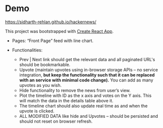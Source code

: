 # Demo

https://sidharth-rehlan.github.io/hackernews/

This project was bootstrapped with [Create React App](https://github.com/facebook/create-react-app).

- Pages:
  “Front Page” feed with line chart.
- Functionalities:

  - Prev | Next link should get the relevant data and all paginated URL's should be bookmarkable.
  - Upvote (maintain upvotes using in-browser storage APIs – no service integration, **but keep the functionality such that it can be replaced with an service with minimal code change).** You can add as many upvotes as you wish.
  - Hide functionality to remove the news from user’s view.
  - Plot the timeline with ID as the x axis and votes on the Y axis. This will match the data in the details table above it.
  - The timeline chart should also update real time as and when the upvote is clicked.
  - ALL MODIFIED DATA like hide and Upvotes – should be persisted and should not reset on browser refresh.
